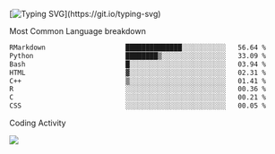 [![Typing SVG](https://readme-typing-svg.demolab.com?font=Fira+Code&pause=1000&color=8873DE&width=435&lines=Hello+I'm+Ivy+Streeter!;I'm+interested+in+NGS+%26+genomics.+;Let's+connect!)](https://git.io/typing-svg)

Most Common Language breakdown
<!--START_SECTION:waka-->

```txt
RMarkdown                    ██████████████░░░░░░░░░░░   56.64 %
Python                       ████████▒░░░░░░░░░░░░░░░░   33.09 %
Bash                         █░░░░░░░░░░░░░░░░░░░░░░░░   03.94 %
HTML                         ▓░░░░░░░░░░░░░░░░░░░░░░░░   02.31 %
C++                          ▒░░░░░░░░░░░░░░░░░░░░░░░░   01.41 %
R                            ░░░░░░░░░░░░░░░░░░░░░░░░░   00.36 %
C                            ░░░░░░░░░░░░░░░░░░░░░░░░░   00.21 %
CSS                          ░░░░░░░░░░░░░░░░░░░░░░░░░   00.05 %
```

<!--END_SECTION:waka-->

Coding Activity

<a href="https://wakatime.com"><img src="https://wakatime.com/share/@9a4cf014-b079-4212-8684-4134c448a44a/94244a7a-7539-445b-b904-44f5db6b74c7.png" /></a>
